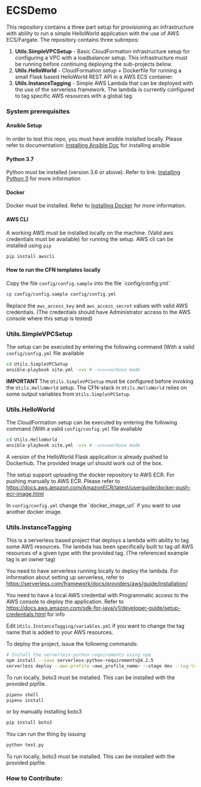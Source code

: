 # ECSDemo

This repository contains a three part setup for provisioning an infrastructure with ability to run a simple HelloWorld application with the use of AWS ECS/Fargate. 
The repository contains three subrepos: 
 1. **Utils.SimpleVPCSetup** - Basic CloudFormation infrastructure setup for configuring a VPC with a loadbalancer setup. This infrastructure must be running before continuing deploying the sub-projects below.
 2. **Utils.HelloWorld** - CloudFormation setup + Dockerfile for running a small Flask based HelloWorld REST API in a AWS ECS container.
 3. **Utils.InstanceTagging** - Simple AWS Lambda that can be deployed with the use of the serverless framework. The lambda is currently configured to tag specific AWS resources with a global tag.
 

### System prerequisites 
#### Ansible Setup
In order to test this repo, you must have ansible installed locally. Please refer to documentation: [Installing Ansible Doc](https://www.cyberciti.biz/python-tutorials/linux-tutorial-install-ansible-configuration-management-and-it-automation-tool/) for installing ansible

#### Python 3.7
Python must be installed (version 3.6 or above). Refer to link: [Installing Python 3](https://realpython.com/installing-python/) for more information 

#### Docker 
Docker must be installed. Refer to [Installing Docker](https://docs.docker.com/get-started/) for more information. 

#### AWS CLI 
A working AWS must be installed locally on the machine. (Valid aws credentials must be available) for running the setup. 
AWS cli can be installed using `pip`

```bash 
pip install awscli
```
#### How to run the CFN templates locally
Copy the file `config/config.sample` into the file `config/config.yml``
```bash
cp config/config.sample config/config.yml
```
Replace the `aws_access_key` and `aws_access_secret` values with valid AWS credentials. (The credentials should have Administrator access to the AWS console where this setup is tested) 

### Utils.SimpleVPCSetup 
The setup can be executed by entering the following command (With a valid `config/config.yml` file available

```bash
cd Utils.SimpleVPCSetup
ansible-playbook site.yml -vvv # -vvv=verbose mode
```
**IMPORTANT** The `Utils.SimpleVPCSetup` must be configured before invoking the `Utils.HelloWorld` setup. The CFN-stack in `Utils.HelloWorld` relies on some output variables from `Utils.SimpleVPCSetup`.

### Utils.HelloWorld 
The CloudFormation setup can be executed by entering the following command (With a valid `config/config.yml` file available

```bash
cd Utils.HelloWorld
ansible-playbook site.yml -vvv # -vvv=verbose mode
``` 
A version of the HelloWorld Flask application is already pushed to Dockerhub. The provided image url should work out of the box.

The setup support uploading the docker repository to AWS ECR. For pushing manually to AWS ECR. Please refer to https://docs.aws.amazon.com/AmazonECR/latest/userguide/docker-push-ecr-image.html 

In `config/config.yml` change the ´docker_image_url` if you want to use another docker image. 


### Utils.InstanceTagging
This is a serverless based project that deploys a lambda with ability to tag some AWS resources. The lambda has been specifically built to tag *all* AWS resources of a given type with the provided tag. (The referenced example tag is an owner tag)

You need to have serverless running locally to deploy the lambda. For information about setting up serverless, refer to https://serverless.com/framework/docs/providers/aws/guide/installation/

You need to have a local AWS credential with Programmatic access to the AWS console to deploy the application. Refer to https://docs.aws.amazon.com/sdk-for-java/v1/developer-guide/setup-credentials.html for info

Edit `Utils.InstanceTagging/variables.yml` if you want to change the tag name that is added to your AWS resources. 

To deploy the project, issue the following commands: 
```bash 
# Install the serverless-python-requirements using npm 
npm install --save serverless-python-requirements@4.2.5
serverless deploy --aws-profile <aws_profile_name> --stage dev --log-level debug
```
To run locally, boto3 must be installed. This can be installed with the provided pipfile. 
```bash
pipenv shell 
pipenv install
```
or by manually installing boto3 
```bash
pip install boto3
```

You can run the thing by issuing 

```bash
python test.py
```
To run locally, boto3 must be installed. This can be installed with the provided pipfile. 


### How to Contribute:
